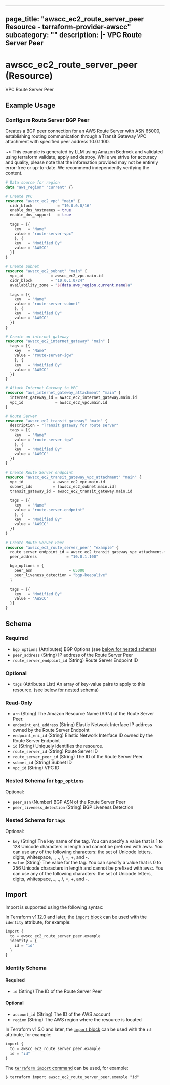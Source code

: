 
---
page_title: "awscc_ec2_route_server_peer Resource - terraform-provider-awscc"
subcategory: ""
description: |-
  VPC Route Server Peer
---

# awscc_ec2_route_server_peer (Resource)

VPC Route Server Peer

## Example Usage

### Configure Route Server BGP Peer

Creates a BGP peer connection for an AWS Route Server with ASN 65000, establishing routing communication through a Transit Gateway VPC attachment with specified peer address 10.0.1.100.

~> This example is generated by LLM using Amazon Bedrock and validated using terraform validate, apply and destroy. While we strive for accuracy and quality, please note that the information provided may not be entirely error-free or up-to-date. We recommend independently verifying the content.

```terraform
# Data source for region
data "aws_region" "current" {}

# Create VPC
resource "awscc_ec2_vpc" "main" {
  cidr_block           = "10.0.0.0/16"
  enable_dns_hostnames = true
  enable_dns_support   = true

  tags = [{
    key   = "Name"
    value = "route-server-vpc"
    }, {
    key   = "Modified By"
    value = "AWSCC"
  }]
}

# Create Subnet
resource "awscc_ec2_subnet" "main" {
  vpc_id            = awscc_ec2_vpc.main.id
  cidr_block        = "10.0.1.0/24"
  availability_zone = "${data.aws_region.current.name}a"

  tags = [{
    key   = "Name"
    value = "route-server-subnet"
    }, {
    key   = "Modified By"
    value = "AWSCC"
  }]
}

# Create an internet gateway
resource "awscc_ec2_internet_gateway" "main" {
  tags = [{
    key   = "Name"
    value = "route-server-igw"
    }, {
    key   = "Modified By"
    value = "AWSCC"
  }]
}

# Attach Internet Gateway to VPC
resource "aws_internet_gateway_attachment" "main" {
  internet_gateway_id = awscc_ec2_internet_gateway.main.id
  vpc_id              = awscc_ec2_vpc.main.id
}

# Route Server
resource "awscc_ec2_transit_gateway" "main" {
  description = "Transit gateway for route server"
  tags = [{
    key   = "Name"
    value = "route-server-tgw"
    }, {
    key   = "Modified By"
    value = "AWSCC"
  }]
}

# Create Route Server endpoint
resource "awscc_ec2_transit_gateway_vpc_attachment" "main" {
  vpc_id             = awscc_ec2_vpc.main.id
  subnet_ids         = [awscc_ec2_subnet.main.id]
  transit_gateway_id = awscc_ec2_transit_gateway.main.id

  tags = [{
    key   = "Name"
    value = "route-server-endpoint"
    }, {
    key   = "Modified By"
    value = "AWSCC"
  }]
}

# Create Route Server Peer
resource "awscc_ec2_route_server_peer" "example" {
  route_server_endpoint_id = awscc_ec2_transit_gateway_vpc_attachment.main.id
  peer_address             = "10.0.1.100"

  bgp_options = {
    peer_asn                = 65000
    peer_liveness_detection = "bgp-keepalive"
  }

  tags = [{
    key   = "Modified By"
    value = "AWSCC"
  }]
}
```

<!-- schema generated by tfplugindocs -->
## Schema

### Required

- `bgp_options` (Attributes) BGP Options (see [below for nested schema](#nestedatt--bgp_options))
- `peer_address` (String) IP address of the Route Server Peer
- `route_server_endpoint_id` (String) Route Server Endpoint ID

### Optional

- `tags` (Attributes List) An array of key-value pairs to apply to this resource. (see [below for nested schema](#nestedatt--tags))

### Read-Only

- `arn` (String) The Amazon Resource Name (ARN) of the Route Server Peer.
- `endpoint_eni_address` (String) Elastic Network Interface IP address owned by the Route Server Endpoint
- `endpoint_eni_id` (String) Elastic Network Interface ID owned by the Route Server Endpoint
- `id` (String) Uniquely identifies the resource.
- `route_server_id` (String) Route Server ID
- `route_server_peer_id` (String) The ID of the Route Server Peer.
- `subnet_id` (String) Subnet ID
- `vpc_id` (String) VPC ID

<a id="nestedatt--bgp_options"></a>
### Nested Schema for `bgp_options`

Optional:

- `peer_asn` (Number) BGP ASN of the Route Server Peer
- `peer_liveness_detection` (String) BGP Liveness Detection


<a id="nestedatt--tags"></a>
### Nested Schema for `tags`

Optional:

- `key` (String) The key name of the tag. You can specify a value that is 1 to 128 Unicode characters in length and cannot be prefixed with aws:. You can use any of the following characters: the set of Unicode letters, digits, whitespace, _, ., /, =, +, and -.
- `value` (String) The value for the tag. You can specify a value that is 0 to 256 Unicode characters in length and cannot be prefixed with aws:. You can use any of the following characters: the set of Unicode letters, digits, whitespace, _, ., /, =, +, and -.

## Import

Import is supported using the following syntax:

In Terraform v1.12.0 and later, the [`import` block](https://developer.hashicorp.com/terraform/language/import) can be used with the `identity` attribute, for example:

```terraform
import {
  to = awscc_ec2_route_server_peer.example
  identity = {
    id = "id"
  }
}
```

<!-- schema generated by tfplugindocs -->
### Identity Schema

#### Required

- `id` (String) The ID of the Route Server Peer

#### Optional

- `account_id` (String) The ID of the AWS account
- `region` (String) The AWS region where the resource is located

In Terraform v1.5.0 and later, the [`import` block](https://developer.hashicorp.com/terraform/language/import) can be used with the `id` attribute, for example:

```terraform
import {
  to = awscc_ec2_route_server_peer.example
  id = "id"
}
```

The [`terraform import` command](https://developer.hashicorp.com/terraform/cli/commands/import) can be used, for example:

```shell
$ terraform import awscc_ec2_route_server_peer.example "id"
```
